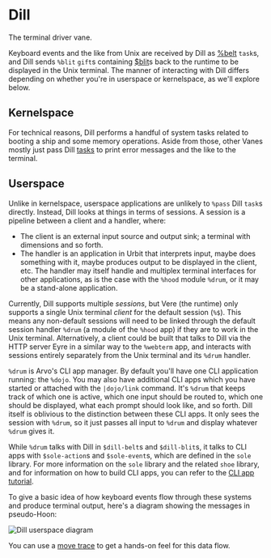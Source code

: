 # Dill

The terminal driver vane.

Keyboard events and the like from Unix are received by Dill as [%belt](system/kernel/dill/reference/tasks#belt) `task`s, and Dill sends `%blit` `gift`s containing [$blit](system/kernel/dill/reference/data-types#blit)s back to the runtime to be displayed in the Unix terminal. The manner of interacting with Dill differs depending on whether you're in userspace or kernelspace, as we'll explore below.

## Kernelspace

For technical reasons, Dill performs a handful of system tasks related to booting a ship and some memory operations. Aside from those, other Vanes mostly just pass Dill [tasks](system/kernel/dill/reference/tasks) to print error messages and the like to the terminal.

## Userspace

Unlike in kernelspace, userspace applications are unlikely to `%pass` Dill `task`s directly. Instead, Dill looks at things in terms of sessions. A session is a pipeline between a client and a handler, where:

- The client is an external input source and output sink; a terminal with dimensions and so forth.
- The handler is an application in Urbit that interprets input, maybe does something with it, maybe produces output to be displayed in the client, etc. The handler may itself handle and multiplex terminal interfaces for other applications, as is the case with the `%hood` module `%drum`, or it may be a stand-alone application.

Currently, Dill supports multiple *sessions*, but Vere (the runtime) only supports a single Unix terminal *client* for the default session (`%$`). This means any non-default sessions will need to be linked through the default session handler `%drum` (a module of the `%hood` app) if they are to work in the Unix terminal. Alternatively, a client could be built that talks to Dill via the HTTP server Eyre in a similar way to the `%webterm` app, and interacts with sessions entirely separately from the Unix terminal and its `%drum` handler.

`%drum` is Arvo's CLI app manager. By default you'll have one CLI application running: the `%dojo`. You may also have additional CLI apps which you have started or attached with the `|dojo/link` command. It's `%drum` that keeps track of which one is active, which one input should be routed to, which one should be displayed, what each prompt should look like, and so forth. Dill itself is oblivious to the distinction between these CLI apps. It only sees the session with `%drum`, so it just passes all input to `%drum` and display whatever `%drum` gives it.

While `%drum` talks with Dill in `$dill-belt`s and `$dill-blit`s, it talks to CLI apps with `$sole-action`s and `$sole-event`s, which are defined in the `sole` library. For more information on the `sole` library and the related `shoe` library, and for information on how to build CLI apps, you can refer to the [CLI app tutorial](userspace/apps/guides/cli-tutorial).

To give a basic idea of how keyboard events flow through these systems and produce terminal output, here's a diagram showing the messages in pseudo-Hoon:

![Dill userspace diagram](https://media.urbit.org/docs/arvo/dill/dill-userspace.svg)

You can use a [move trace](system/kernel/arvo/guides/move-trace) to get a hands-on feel for this data flow.

